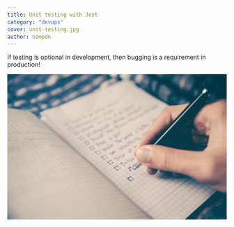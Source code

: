 ```yaml
---
title: Unit testing with Jest
category: "devops"
cover: unit-testing.jpg
author: nampdn
---
```


If testing is optional in development, then bugging is a requirement in production!

![](./unit-testing.jpg)


